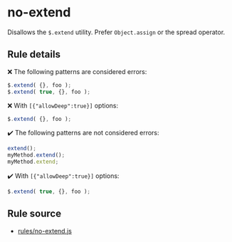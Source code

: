 # no-extend

Disallows the `$.extend` utility. Prefer `Object.assign` or the spread operator.

## Rule details

❌ The following patterns are considered errors:
```js
$.extend( {}, foo );
$.extend( true, {}, foo );
```
❌ With `[{"allowDeep":true}]` options:
```js
$.extend( {}, foo );
```

✔️ The following patterns are not considered errors:
```js
extend();
myMethod.extend();
myMethod.extend;
```
✔️ With `[{"allowDeep":true}]` options:
```js
$.extend( true, {}, foo );
```
## Rule source

* [rules/no-extend.js](../rules/no-extend.js)
